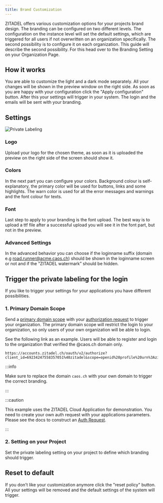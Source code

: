 ```yaml
---
title: Brand Customization
---
```


ZITADEL offers various customization options for your projects brand design. The branding can be configured on two different levels.
The configuration on the instance level will set the default settings, which are triggered for all users if not overwritten on an organization specifically.
The second possibility is to configure it on each organization. This guide will describe the second possibility.
For this head over to the Branding Setting on your Organization Page.

## How it works
You are able to customize the light and a dark mode separately.
All your changes will be shown in the preview window on the right side.
As soon as you are happy with your configuration click the "Apply configuration" button.
After this your settings will trigger in your system. The login and the emails will be sent with your branding.

## Settings

![Private Labeling](/img/console_private_labeling.png)

### Logo
Upload your logo for the chosen theme, as soon as it is uploaded the preview on the right side of the screen should show it.

### Colors
In the next part you can configure your colors. 
Background colour is self-explanatory, the primary color will be used for buttons, links and some highlights. 
The warn color is used for all the error messages and warnings and the font colour for texts. 

### Font
Last step to apply to your branding is the font upload. 
The best way is to upload a ttf file after a successful upload you will see it in the font part, but not in the preview.

### Advanced Settings
In the advanced behavior you can choose if the loginname suffix (domain e.g road.runner@acme.caos.ch) should be shown in the loginname screen or not and if the “ZITADEL watermark” should be hidden.

## Trigger the private labeling for the login
If you like to trigger your settings for your applications you have different possibilities.

### 1. Primary Domain Scope
Send a [primary domain scope](https://docs.zitadel.ch/docs/apis/openidoauth/scopes#reserved-scopes) with your [authorization request](https://docs.zitadel.ch/docs/guides/authentication/login-users/#auth-request) to trigger your organization.
The primary domain scope will restrict the login to your organization, so only users of your own organization will be able to login.

See the following link as an example. Users will be able to register and login to the organization that verified the @caos.ch domain only.
```
https://accounts.zitadel.ch/oauth/v2/authorize?client_id=69234247558357051%40zitadel&scope=openid%20profile%20urn%3Azitadel%3Aiam%3Aorg%3Adomain%3Aprimary%3Acaos.ch&redirect_uri=https%3A%2F%2Fconsole.zitadel.ch%2Fauth%2Fcallback&state=testd&response_type=code&nonce=test&code_challenge=UY30LKMy4bZFwF7Oyk6BpJemzVblLRf0qmFT8rskUW0
```

:::info

Make sure to replace the domain `caos.ch` with your own domain to trigger the correct branding.

:::

:::caution

This example uses the ZITADEL Cloud Application for demonstration. You need to create your own auth request with your applications parameters. Please see the docs to construct an [Auth Request](https://docs.zitadel.ch/docs/guides/authentication/login-users/#auth-request).

:::



### 2. Setting on your Project
Set the private labeling setting on your project to define which branding should trigger.

## Reset to default
If you don't like your customization anymore click the "reset policy" button.
All your settings will be removed and the default settings of the system will trigger.
